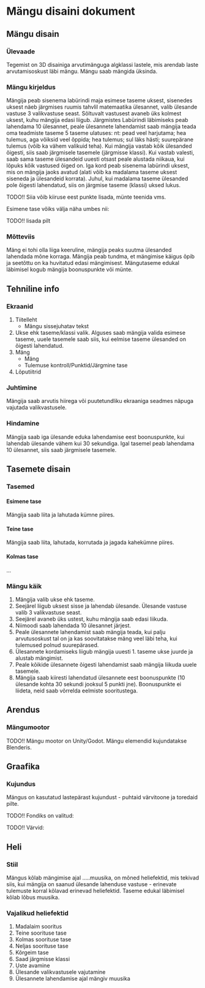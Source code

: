 # Mängu disaini dokument

## Mängu disain

### Ülevaade
<p>Tegemist on 3D disainiga arvutimänguga algklassi lastele, mis arendab laste arvutamisoskust läbi mängu. Mängu saab mängida üksinda.</p>

### Mängu kirjeldus
<p>Mängija peab sisenema labürindi maja esimese taseme uksest, sisenedes uksest näeb järgmises ruumis tahvlil matemaatika ülesannet, valib ülesande vastuse 3 valikvastuse seast. Sõltuvalt vastusest avaneb üks kolmest uksest, kuhu mängija edasi liigub. Järgmistes  Labürindi läbimiseks peab lahendama 10 ülesannet, peale ülesannete lahendamist saab mängija teada oma teadmiste taseme 5 taseme ulatuses: nt: pead veel harjutama; hea tulemus, aga võiksid veel õppida; hea tulemus; sul läks hästi; suurepärane tulemus (võib ka vähem valikuid teha).
Kui mängija vastab kõik ülesanded õigesti, siis saab järgmisele tasemele (järgmisse klassi). Kui vastab valesti, saab sama taseme ülesandeid uuesti otsast peale alustada niikaua, kui lõpuks kõik vastused õiged on. Iga kord peab sisenema labürindi uksest, mis on mängija jaoks avatud (alati võib ka madalama taseme uksest siseneda ja ülesandeid korrata). Juhul, kui madalama taseme ülesanded pole õigesti lahendatud, siis on järgmise taseme (klassi) uksed lukus.
</p>

<p>TODO!! Siia võib kiiruse eest punkte lisada, münte teenida vms.
</p>

<p>Esimene tase võiks välja näha umbes nii:</p>
<p>TODO!! lisada pilt</p>

### Mõtteviis
<p>Mäng ei tohi olla liiga keeruline, mängija peaks suutma ülesanded lahendada mõne korraga. Mängija peab tundma, et mängimise käigus õpib ja seetõttu on ka huvitatud edasi mängimisest. Mängutaseme edukal läbimisel kogub mängija boonuspunkte või münte.</p>

## Tehniline info

### Ekraanid
<ol>
    <li>Tiitelleht
    <ul>
        <li>Mängu sissejuhatav tekst</li>  
    </ul>
    </li>
    <li>Ukse ehk taseme/klassi valik. Alguses saab mängija valida esimese taseme, uuele tasemele saab siis, kui eelmise taseme ülesanded on õigesti lahendatud.</li>
    <li>Mäng
        <ul>
            <li>Mäng</li>  
            <li>Tulemuse kontroll/Punktid/Järgmine tase</li>  
        </ul>
    </li>
    <li>Lõputiitrid</li>
</ol>

### Juhtimine
<p>Mängija saab arvutis hiirega või puutetundliku ekraaniga seadmes näpuga vajutada valikvastusele.</p>

### Hindamine
<p>Mängija saab iga ülesande eduka lahendamise eest boonuspunkte, kui lahendab ülesande vähem kui 30 sekundiga. Igal tasemel peab lahendama 10 ülesannet, siis saab järgmisele tasemele.</p>

## Tasemete disain

### Tasemed

#### Esimene tase
<p>Mängija saab liita ja lahutada kümne piires.</p>

#### Teine tase
<p>Mängija saab liita, lahutada, korrutada ja jagada kahekümne piires.</p>

#### Kolmas tase
<p>...</p>

### Mängu käik

<ol>
    <li>Mängija valib ukse ehk taseme.</li>
    <li>Seejärel liigub uksest sisse ja lahendab ülesande. Ülesande vastuse valib 3 valikvastuse seast.</li>
    <li>Seejärel avaneb üks ustest, kuhu mängija saab edasi liikuda.</li>
    <li>Niimoodi saab lahendada 10 ülesannet järjest.</li>
    <li>Peale ülesannete lahendamist saab mängija teada, kui palju arvutusoskust tal on ja kas soovitatakse mäng veel läbi teha, kui tulemused polnud suurepärased.</li>
    <li>Ülesannete kordamiseks liigub mängija uuesti 1. taseme ukse juurde ja alustab mängimist.</li>
    <li>Peale kõikide ülesannete õigesti lahendamist saab mängija liikuda uuele tasemele.</li>
    <li>Mängija saab kiiresti lahendatud ülesannete eest boonuspunkte (10 ülesande kohta 30 sekundi jooksul 5 punkti jne). Boonuspunkte ei liideta, neid saab võrrelda eelmiste sooritustega.</li>
</ol>

## Arendus

### Mängumootor
<p>TODO!! Mängu mootor on Unity/Godot. Mängu elemendid kujundatakse Blenderis.
</p>

## Graafika

### Kujundus
<p>Mängus on kasutatud lastepärast kujundust - puhtaid värvitoone ja toredaid pilte.</p>
<p>TODO!! Fondiks on valitud:</p>
<p>TODO!! Värvid:</p>


## Heli

### Stiil
<p>Mängus kõlab mängimise ajal …..muusika, on mõned heliefektid, mis tekivad siis, kui mängija on saanud ülesande lahenduse vastuse - erinevate tulemuste korral kõlavad erinevad heliefektid. Taseme edukal läbimisel kõlab lõbus muusika. </p>

### Vajalikud heliefektid
<ol>
    <li>Madalaim sooritus</li>
    <li>Teine soorituse tase</li>
    <li>Kolmas soorituse tase</li>
    <li>Neljas soorituse tase</li>
    <li>Kõrgeim tase</li>
    <li>Saad järgmisse klassi</li>
    <li>Uste avamine</li>
    <li>Ülesande valikvastusele vajutamine</li>
    <li>Ülesannete lahendamise ajal mängiv muusika</li>
</ol>
<p></p>